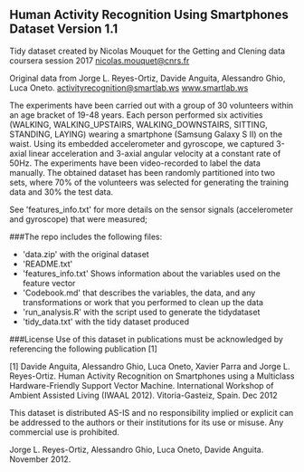 
Human Activity Recognition Using Smartphones Dataset Version 1.1 
-----

Tidy dataset created by Nicolas Mouquet for the Getting and Clening data coursera session 2017
nicolas.mouquet@cnrs.fr 

Original data from Jorge L. Reyes-Ortiz, Davide Anguita, Alessandro Ghio, Luca Oneto. activityrecognition@smartlab.ws www.smartlab.ws


The experiments have been carried out with a group of 30 volunteers within an age bracket of 19-48 years. Each person performed six activities (WALKING, WALKING_UPSTAIRS, WALKING_DOWNSTAIRS, SITTING, STANDING, LAYING) wearing a smartphone (Samsung Galaxy S II) on the waist. Using its embedded accelerometer and gyroscope, we captured 3-axial linear acceleration and 3-axial angular velocity at a constant rate of 50Hz. The experiments have been video-recorded to label the data manually. The obtained dataset has been randomly partitioned into two sets, where 70% of the volunteers was selected for generating the training data and 30% the test data. 

See 'features_info.txt' for more details on the sensor signals (accelerometer and gyroscope) that were measured; 


###The repo includes the following files:

- 'data.zip' with the original dataset 
- 'README.txt'
- 'features_info.txt' Shows information about the variables used on the feature vector
- 'Codebook.md' that describes the variables, the data, and any transformations or work that you performed to clean up the data
- 'run_analysis.R' with the script used to generate the tidydataset
- 'tidy_data.txt' with the tidy dataset produced


###License
Use of this dataset in publications must be acknowledged by referencing the following publication [1] 

[1] Davide Anguita, Alessandro Ghio, Luca Oneto, Xavier Parra and Jorge L. Reyes-Ortiz. Human Activity Recognition on Smartphones using a Multiclass Hardware-Friendly Support Vector Machine. International Workshop of Ambient Assisted Living (IWAAL 2012). Vitoria-Gasteiz, Spain. Dec 2012

This dataset is distributed AS-IS and no responsibility implied or explicit can be addressed to the authors or their institutions for its use or misuse. Any commercial use is prohibited.

Jorge L. Reyes-Ortiz, Alessandro Ghio, Luca Oneto, Davide Anguita. November 2012.